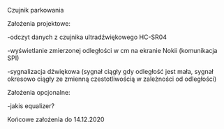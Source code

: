 Czujnik parkowania

Założenia projektowe:

-odczyt danych z czujnika ultradźwiękowego HC-SR04 

-wyświetlanie zmierzonej odległości w cm na ekranie Nokii (komunikacja SPI)

-sygnalizacja dźwiękowa (sygnał ciągły gdy odległość jest mała, sygnał okresowo ciągły ze zmienną czestotliwością w zależności od odległości)

Założenia opcjonalne:

-jakis equalizer?

Końcowe założenia do 14.12.2020

